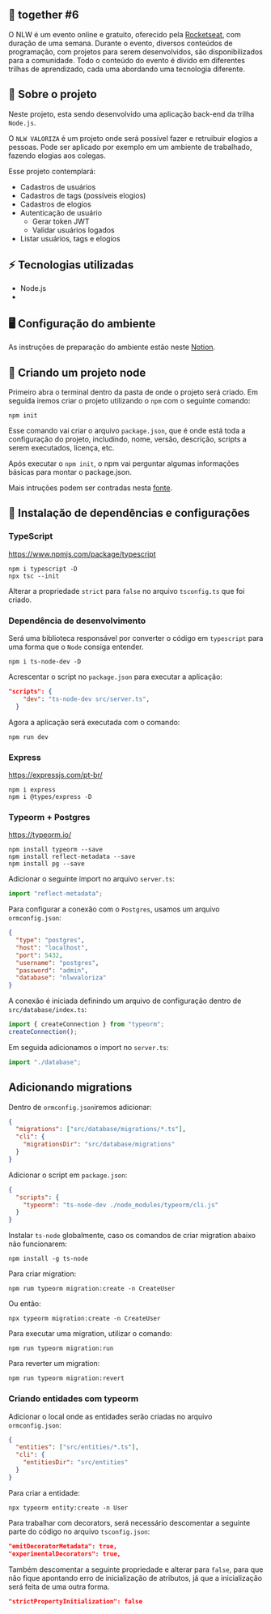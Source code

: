 ## :rocket: <nlw/> together #6

O NLW é um evento online e gratuito, oferecido pela [Rocketseat](https://rocketseat.com.br/), com duração de uma semana. Durante o evento, diversos conteúdos de programação, com projetos para serem desenvolvidos, são disponibilizados para a comunidade. Todo o conteúdo do evento é divido em diferentes trilhas de aprendizado, cada uma abordando uma tecnologia diferente.

## :pushpin: Sobre o projeto

Neste projeto, esta sendo desenvolvido uma aplicação back-end da trilha `Node.js`.

O `NLW VALORIZA` é um projeto onde será possível fazer e retruibuir elogios a pessoas. Pode ser aplicado por exemplo em um ambiente de trabalhado, fazendo elogias aos colegas.

Esse projeto contemplará:

- Cadastros de usuários
- Cadastros de tags (possíveis elogios)
- Cadastros de elogios
- Autenticação de usuário
  - Gerar token JWT
  - Validar usuários logados
- Listar usuários, tags e elogios

## :zap: Tecnologias utilizadas

- Node.js
-

## :desktop_computer: Configuração do ambiente

As instruções de preparação do ambiente estão neste [Notion](https://www.notion.so/Configura-es-do-ambiente-45e12d2ced17465cabbd81dcbd53576d).

## :pushpin: Criando um projeto node

Primeiro abra o terminal dentro da pasta de onde o projeto será criado. Em seguida iremos criar o projeto utilizando o `npm` com o seguinte comando:

```
npm init
```

Esse comando vai criar o arquivo `package.json`, que é onde está toda a configuração do projeto, includindo, nome, versão, descrição, scripts a serem executados, licença, etc.

Após executar o `npm init`, o npm vai perguntar algumas informações básicas para montar o package.json.

Mais intruções podem ser contradas nesta [fonte](https://dicasdejavascript.com.br/como-criar-um-projeto-nodejs-com-npm/).

## :pushpin: Instalação de dependências e configurações

### TypeScript

https://www.npmjs.com/package/typescript

```
npm i typescript -D
npx tsc --init
```

Alterar a propriedade `strict` para `false` no arquivo `tsconfig.ts` que foi criado.

### Dependência de desenvolvimento

Será uma biblioteca responsável por converter o código em `typescript` para uma forma que o `Node` consiga entender.

```
npm i ts-node-dev -D
```

Acrescentar o script no `package.json` para executar a aplicação:

```json
"scripts": {
    "dev": "ts-node-dev src/server.ts",
  }
```

Agora a aplicação será executada com o comando:

```
npm run dev
```

### Express

https://expressjs.com/pt-br/

```
npm i express
npm i @types/express -D
```

### Typeorm + Postgres

https://typeorm.io/

```
npm install typeorm --save
npm install reflect-metadata --save
npm install pg --save
```

Adicionar o seguinte import no arquivo `server.ts`:

```ts
import "reflect-metadata";
```

Para configurar a conexão com o `Postgres`, usamos um arquivo `ormconfig.json`:

```json
{
  "type": "postgres",
  "host": "localhost",
  "port": 5432,
  "username": "postgres",
  "password": "admin",
  "database": "nlwvaloriza"
}
```

A conexão é iniciada definindo um arquivo de configuração dentro de `src/database/index.ts`:

```ts
import { createConnection } from "typeorm";
createConnection();
```

Em seguida adicionamos o import no `server.ts`:

```ts
import "./database";
```

## Adicionando migrations

Dentro de `ormconfig.json`iremos adicionar:

```json
{
  "migrations": ["src/database/migrations/*.ts"],
  "cli": {
    "migrationsDir": "src/database/migrations"
  }
}
```

Adicionar o script em `package.json`:

```json
{
  "scripts": {
    "typeorm": "ts-node-dev ./node_modules/typeorm/cli.js"
  }
}
```

Instalar `ts-node` globalmente, caso os comandos de criar migration abaixo não funcionarem:

```
npm install -g ts-node
```

Para criar migration:

```
npm rum typeorm migration:create -n CreateUser
```

Ou então:

```
npx typeorm migration:create -n CreateUser
```

Para executar uma migration, utilizar o comando:

```
npm run typeorm migration:run
```

Para reverter um migration:

```
npm run typeorm migration:revert
```

### Criando entidades com typeorm

Adicionar o local onde as entidades serão criadas no arquivo `ormconfig.json`:

```json
{
  "entities": ["src/entities/*.ts"],
  "cli": {
    "entitiesDir": "src/entities"
  }
}
```

Para criar a entidade:

```
npx typeorm entity:create -n User
```

Para trabalhar com decorators, será necessário descomentar a seguinte parte do código no arquivo `tsconfig.json`:

```json
"emitDecoratorMetadata": true,
"experimentalDecorators": true,
```

Também descomentar a seguinte propriedade e alterar para `false`, para que não fique apontando erro de inicialização de atributos, já que a inicialização será feita de uma outra forma.

```json
"strictPropertyInitialization": false
```
